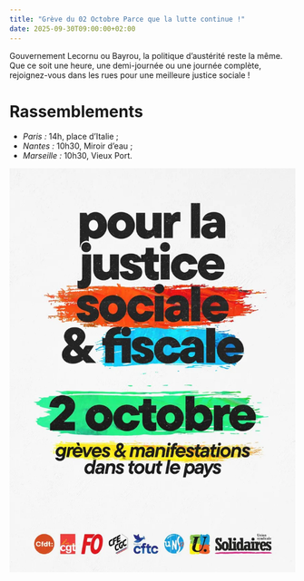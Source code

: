 ```yaml
---
title: "Grève du 02 Octobre Parce que la lutte continue !"
date: 2025-09-30T09:00:00+02:00
---
```

Gouvernement Lecornu ou Bayrou, la politique d’austérité reste la même.
Que ce soit une heure, une demi-journée ou une journée complète, rejoignez-vous dans les rues pour une meilleure justice sociale !

# Rassemblements
- *Paris :* 14h, place d’Italie ;
- *Nantes :* 10h30, Miroir d’eau ;
- *Marseille :* 10h30, Vieux Port.

![Visuel grève 02 octobre 2025](/img/greve-02-octobre-2025.webp)
